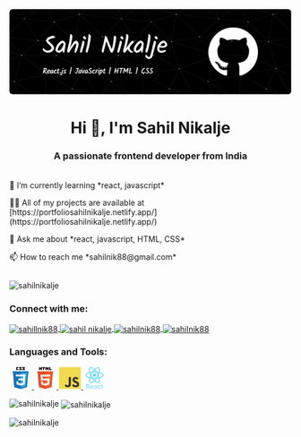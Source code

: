 <div align="center">
  <img src="./header.png" alt="header" style="max-width: 100%; height: auto;" />
  <h1>Hi 👋, I'm Sahil Nikalje</h1>
  <h3>A passionate frontend developer from India</h3>
</div>

<div style="display: flex; justify-content: space-between; align-items: center; width: 100%; margin-top: 20px;">
  <div style="flex: 1; text-align: left;">
    <p>🌱 I’m currently learning *react, javascript*</p>
    <p>👨‍💻 All of my projects are available at [https://portfoliosahilnikalje.netlify.app/](https://portfoliosahilnikalje.netlify.app/)</p>
    <p>💬 Ask me about *react, javascript, HTML, CSS*</p>
    <p>📫 How to reach me *sahilnik88@gmail.com*</p>
  </div>
</div>

<p align="left">
  <img src="https://komarev.com/ghpvc/?username=sahilnikalje&label=Profile%20views&color=0e75b6&style=flat" alt="sahilnikalje" />
</p>

<h3 align="left">Connect with me:</h3>
<p align="left">
  <a href="https://twitter.com/sahillnik88" target="blank">
    <img align="center" src="https://raw.githubusercontent.com/rahuldkjain/github-profile-readme-generator/master/src/images/icons/Social/twitter.svg" alt="sahillnik88" height="30" width="40" />
  </a>
  <a href="https://linkedin.com/in/sahil-nikalje" target="blank">
    <img align="center" src="https://raw.githubusercontent.com/rahuldkjain/github-profile-readme-generator/master/src/images/icons/Social/linked-in-alt.svg" alt="sahil nikalje" height="30" width="40" />
  </a>
  <a href="https://instagram.com/sahilnik88" target="blank">
    <img align="center" src="https://raw.githubusercontent.com/rahuldkjain/github-profile-readme-generator/master/src/images/icons/Social/instagram.svg" alt="sahilnik88" height="30" width="40" />
  </a>
  <a href="https://www.leetcode.com/sahilnik88" target="blank">
    <img align="center" src="https://raw.githubusercontent.com/rahuldkjain/github-profile-readme-generator/master/src/images/icons/Social/leet-code.svg" alt="sahilnik88" height="30" width="40" />
  </a>
</p>

<h3 align="left">Languages and Tools:</h3>
<p align="left">
  <a href="https://www.w3schools.com/css/" target="_blank" rel="noreferrer">
    <img src="https://raw.githubusercontent.com/devicons/devicon/master/icons/css3/css3-original-wordmark.svg" alt="css3" width="40" height="40"/>
  </a>
  <a href="https://www.w3.org/html/" target="_blank" rel="noreferrer">
    <img src="https://raw.githubusercontent.com/devicons/devicon/master/icons/html5/html5-original-wordmark.svg" alt="html5" width="40" height="40"/>
  </a>
  <a href="https://developer.mozilla.org/en-US/docs/Web/JavaScript" target="_blank" rel="noreferrer">
    <img src="https://raw.githubusercontent.com/devicons/devicon/master/icons/javascript/javascript-original.svg" alt="javascript" width="40" height="40"/>
  </a>
  <a href="https://reactjs.org/" target="_blank" rel="noreferrer">
    <img src="https://raw.githubusercontent.com/devicons/devicon/master/icons/react/react-original-wordmark.svg" alt="react" width="40" height="40"/>
  </a>
</p>

<p><img align="left" src="https://github-readme-stats.vercel.app/api/top-langs?username=sahilnikalje&show_icons=true&locale=en&layout=compact" alt="sahilnikalje" /></p>

<p>&nbsp;<img align="center" src="https://github-readme-stats.vercel.app/api?username=sahilnikalje&show_icons=true&locale=en" alt="sahilnikalje" /></p>

<p><img align="center" src="https://github-readme-streak-stats.herokuapp.com/?user=sahilnikalje&" alt="sahilnikalje" /></p>
